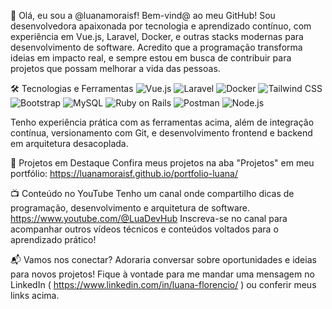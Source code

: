 👋 Olá, eu sou a @luanamoraisf! Bem-vind@ ao meu GitHub!
Sou desenvolvedora apaixonada por tecnologia e aprendizado contínuo, com experiência em Vue.js, Laravel, Docker, e outras stacks modernas para desenvolvimento de software. Acredito que a programação transforma ideias em impacto real, e sempre estou em busca de contribuir para projetos que possam melhorar a vida das pessoas.


🛠️ Tecnologias e Ferramentas
<img src="https://img.shields.io/badge/Vue.js-%234FC08D?style=for-the-badge&logo=vue.js&logoColor=white" alt="Vue.js" /> <img src="https://img.shields.io/badge/Laravel-%23FF2D20?style=for-the-badge&logo=laravel&logoColor=white" alt="Laravel" /> <img src="https://img.shields.io/badge/Docker-%232496ED?style=for-the-badge&logo=docker&logoColor=white" alt="Docker" /> <img src="https://img.shields.io/badge/TailwindCSS-%2338B2AC?style=for-the-badge&logo=tailwind-css&logoColor=white" alt="Tailwind CSS" /> <img src="https://img.shields.io/badge/Bootstrap-%23563D7C?style=for-the-badge&logo=bootstrap&logoColor=white" alt="Bootstrap" /> <img src="https://img.shields.io/badge/MySQL-%234479A1?style=for-the-badge&logo=mysql&logoColor=white" alt="MySQL" /> <img src="https://img.shields.io/badge/Ruby%20on%20Rails-%23CC0000?style=for-the-badge&logo=ruby-on-rails&logoColor=white" alt="Ruby on Rails" /> <img src="https://img.shields.io/badge/Postman-%23FF6C37?style=for-the-badge&logo=postman&logoColor=white" alt="Postman" /> <img src="https://img.shields.io/badge/Node.js-%23339933?style=for-the-badge&logo=node.js&logoColor=white" alt="Node.js" />

Tenho experiência prática com as ferramentas acima, além de integração contínua, versionamento com Git, e desenvolvimento frontend e backend em arquitetura desacoplada.

🌟 Projetos em Destaque
Confira meus projetos na aba "Projetos" em meu portfólio:
https://luanamoraisf.github.io/portfolio-luana/

📺 Conteúdo no YouTube
Tenho um canal onde compartilho dicas de programação, desenvolvimento e arquitetura de software.
https://www.youtube.com/@LuaDevHub
Inscreva-se no canal para acompanhar outros vídeos técnicos e conteúdos voltados para o aprendizado prático!

📬 Vamos nos conectar?
Adoraria conversar sobre oportunidades e ideias para novos projetos! Fique à vontade para me mandar uma mensagem no LinkedIn ( https://www.linkedin.com/in/luana-florencio/ ) ou conferir meus links acima.
